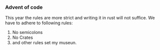 ### Advent of code

This year the rules are more strict and writing it in rust will not suffice. We have to adhere to following rules:

1. No semicolons
2. No Crates
3. and other rules set my museun.
